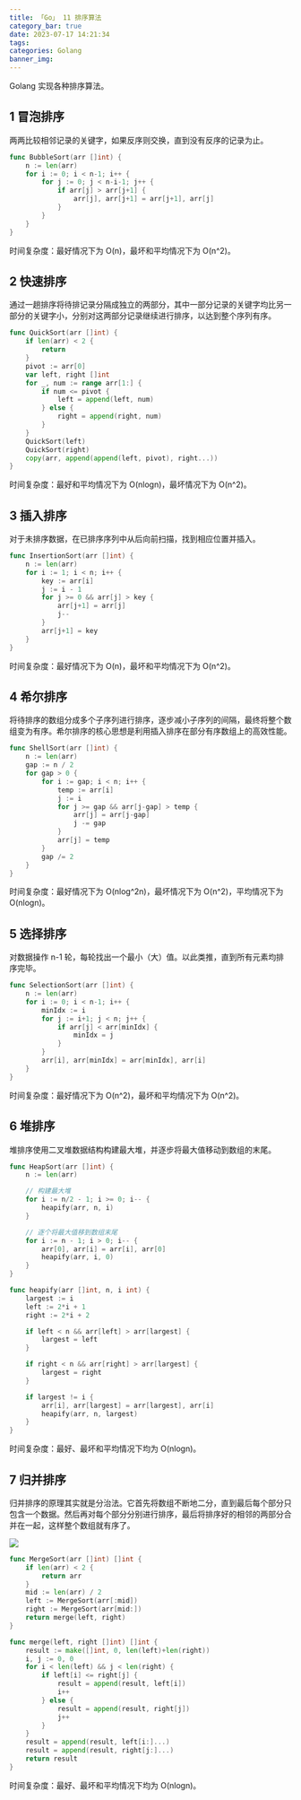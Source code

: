 ```yaml
---
title: 「Go」 11 排序算法
category_bar: true
date: 2023-07-17 14:21:34
tags:
categories: Golang
banner_img:
---
```


Golang 实现各种排序算法。

<!-- more -->

## 1 冒泡排序

两两比较相邻记录的关键字，如果反序则交换，直到没有反序的记录为止。

```go
func BubbleSort(arr []int) {
    n := len(arr)
    for i := 0; i < n-1; i++ {
        for j := 0; j < n-i-1; j++ {
            if arr[j] > arr[j+1] {
                arr[j], arr[j+1] = arr[j+1], arr[j]
            }
        }
    }
}
```
时间复杂度：最好情况下为 O(n)，最坏和平均情况下为 O(n^2)。

## 2 快速排序

通过一趟排序将待排记录分隔成独立的两部分，其中一部分记录的关键字均比另一部分的关键字小，分别对这两部分记录继续进行排序，以达到整个序列有序。

```go
func QuickSort(arr []int) {
    if len(arr) < 2 {
        return
    }
    pivot := arr[0]
    var left, right []int
    for _, num := range arr[1:] {
        if num <= pivot {
            left = append(left, num)
        } else {
            right = append(right, num)
        }
    }
    QuickSort(left)
    QuickSort(right)
    copy(arr, append(append(left, pivot), right...))
}
```
时间复杂度：最好和平均情况下为 O(nlogn)，最坏情况下为 O(n^2)。

## 3 插入排序

对于未排序数据，在已排序序列中从后向前扫描，找到相应位置并插入。

```go
func InsertionSort(arr []int) {
    n := len(arr)
    for i := 1; i < n; i++ {
        key := arr[i]
        j := i - 1
        for j >= 0 && arr[j] > key {
            arr[j+1] = arr[j]
            j--
        }
        arr[j+1] = key
    }
}
```
时间复杂度：最好情况下为 O(n)，最坏和平均情况下为 O(n^2)。

## 4 希尔排序

将待排序的数组分成多个子序列进行排序，逐步减小子序列的间隔，最终将整个数组变为有序。希尔排序的核心思想是利用插入排序在部分有序数组上的高效性能。

```go
func ShellSort(arr []int) {
    n := len(arr)
    gap := n / 2
    for gap > 0 {
        for i := gap; i < n; i++ {
            temp := arr[i]
            j := i
            for j >= gap && arr[j-gap] > temp {
                arr[j] = arr[j-gap]
                j -= gap
            }
            arr[j] = temp
        }
        gap /= 2
    }
}
```
时间复杂度：最好情况下为 O(nlog^2n)，最坏情况下为 O(n^2)，平均情况下为 O(nlogn)。

## 5 选择排序

对数据操作 n-1 轮，每轮找出一个最小（大）值。以此类推，直到所有元素均排序完毕。

```go
func SelectionSort(arr []int) {
    n := len(arr)
    for i := 0; i < n-1; i++ {
        minIdx := i
        for j := i+1; j < n; j++ {
            if arr[j] < arr[minIdx] {
                minIdx = j
            }
        }
        arr[i], arr[minIdx] = arr[minIdx], arr[i]
    }
}
```
时间复杂度：最好情况下为 O(n^2)，最坏和平均情况下为 O(n^2)。

## 6 堆排序

堆排序使用二叉堆数据结构构建最大堆，并逐步将最大值移动到数组的末尾。

```go
func HeapSort(arr []int) {
    n := len(arr)

    // 构建最大堆
    for i := n/2 - 1; i >= 0; i-- {
        heapify(arr, n, i)
    }

    // 逐个将最大值移到数组末尾
    for i := n - 1; i > 0; i-- {
        arr[0], arr[i] = arr[i], arr[0]
        heapify(arr, i, 0)
    }
}

func heapify(arr []int, n, i int) {
    largest := i
    left := 2*i + 1
    right := 2*i + 2

    if left < n && arr[left] > arr[largest] {
        largest = left
    }

    if right < n && arr[right] > arr[largest] {
        largest = right
    }

    if largest != i {
        arr[i], arr[largest] = arr[largest], arr[i]
        heapify(arr, n, largest)
    }
}
```
时间复杂度：最好、最坏和平均情况下均为 O(nlogn)。

## 7 归并排序

归并排序的原理其实就是分治法。它首先将数组不断地二分，直到最后每个部分只包含一个数据。然后再对每个部分分别进行排序，最后将排序好的相邻的两部分合并在一起，这样整个数组就有序了。

![](1.png)

```go
func MergeSort(arr []int) []int {
    if len(arr) < 2 {
        return arr
    }
    mid := len(arr) / 2
    left := MergeSort(arr[:mid])
    right := MergeSort(arr[mid:])
    return merge(left, right)
}

func merge(left, right []int) []int {
    result := make([]int, 0, len(left)+len(right))
    i, j := 0, 0
    for i < len(left) && j < len(right) {
        if left[i] <= right[j] {
            result = append(result, left[i])
            i++
        } else {
            result = append(result, right[j])
            j++
        }
    }
    result = append(result, left[i:]...)
    result = append(result, right[j:]...)
    return result
}
```
时间复杂度：最好、最坏和平均情况下均为 O(nlogn)。
